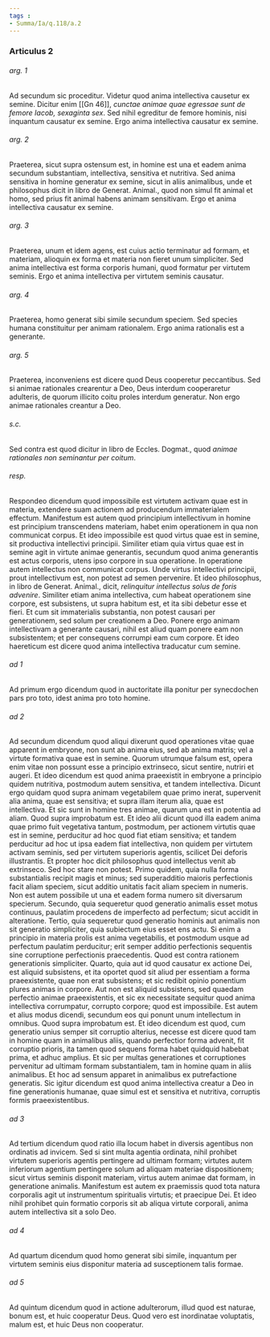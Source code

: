 ```yaml
---
tags : 
- Summa/Ia/q.118/a.2
---
```


### Articulus 2

###### arg. 1
Ad secundum sic proceditur. Videtur quod anima intellectiva causetur ex semine. Dicitur enim [[Gn 46]], *cunctae animae quae egressae sunt de femore Iacob, sexaginta sex*. Sed nihil egreditur de femore hominis, nisi inquantum causatur ex semine. Ergo anima intellectiva causatur ex semine.

###### arg. 2
Praeterea, sicut supra ostensum est, in homine est una et eadem anima secundum substantiam, intellectiva, sensitiva et nutritiva. Sed anima sensitiva in homine generatur ex semine, sicut in aliis animalibus, unde et philosophus dicit in libro de Generat. Animal., quod non simul fit animal et homo, sed prius fit animal habens animam sensitivam. Ergo et anima intellectiva causatur ex semine.

###### arg. 3
Praeterea, unum et idem agens, est cuius actio terminatur ad formam, et materiam, alioquin ex forma et materia non fieret unum simpliciter. Sed anima intellectiva est forma corporis humani, quod formatur per virtutem seminis. Ergo et anima intellectiva per virtutem seminis causatur.

###### arg. 4
Praeterea, homo generat sibi simile secundum speciem. Sed species humana constituitur per animam rationalem. Ergo anima rationalis est a generante.

###### arg. 5
Praeterea, inconveniens est dicere quod Deus cooperetur peccantibus. Sed si animae rationales crearentur a Deo, Deus interdum cooperaretur adulteris, de quorum illicito coitu proles interdum generatur. Non ergo animae rationales creantur a Deo.

###### s.c.
Sed contra est quod dicitur in libro de Eccles. Dogmat., quod *animae rationales non seminantur per coitum*.

###### resp.
Respondeo dicendum quod impossibile est virtutem activam quae est in materia, extendere suam actionem ad producendum immaterialem effectum. Manifestum est autem quod principium intellectivum in homine est principium transcendens materiam, habet enim operationem in qua non communicat corpus. Et ideo impossibile est quod virtus quae est in semine, sit productiva intellectivi principii. Similiter etiam quia virtus quae est in semine agit in virtute animae generantis, secundum quod anima generantis est actus corporis, utens ipso corpore in sua operatione. In operatione autem intellectus non communicat corpus. Unde virtus intellectivi principii, prout intellectivum est, non potest ad semen pervenire. Et ideo philosophus, in libro de Generat. Animal., dicit, *relinquitur intellectus solus de foris advenire*. Similiter etiam anima intellectiva, cum habeat operationem sine corpore, est subsistens, ut supra habitum est, et ita sibi debetur esse et fieri. Et cum sit immaterialis substantia, non potest causari per generationem, sed solum per creationem a Deo. Ponere ergo animam intellectivam a generante causari, nihil est aliud quam ponere eam non subsistentem; et per consequens corrumpi eam cum corpore. Et ideo haereticum est dicere quod anima intellectiva traducatur cum semine.

###### ad 1
Ad primum ergo dicendum quod in auctoritate illa ponitur per synecdochen pars pro toto, idest anima pro toto homine.

###### ad 2
Ad secundum dicendum quod aliqui dixerunt quod operationes vitae quae apparent in embryone, non sunt ab anima eius, sed ab anima matris; vel a virtute formativa quae est in semine. Quorum utrumque falsum est, opera enim vitae non possunt esse a principio extrinseco, sicut sentire, nutriri et augeri. Et ideo dicendum est quod anima praeexistit in embryone a principio quidem nutritiva, postmodum autem sensitiva, et tandem intellectiva. Dicunt ergo quidam quod supra animam vegetabilem quae primo inerat, supervenit alia anima, quae est sensitiva; et supra illam iterum alia, quae est intellectiva. Et sic sunt in homine tres animae, quarum una est in potentia ad aliam. Quod supra improbatum est. Et ideo alii dicunt quod illa eadem anima quae primo fuit vegetativa tantum, postmodum, per actionem virtutis quae est in semine, perducitur ad hoc quod fiat etiam sensitiva; et tandem perducitur ad hoc ut ipsa eadem fiat intellectiva, non quidem per virtutem activam seminis, sed per virtutem superioris agentis, scilicet Dei deforis illustrantis. Et propter hoc dicit philosophus quod intellectus venit ab extrinseco. Sed hoc stare non potest. Primo quidem, quia nulla forma substantialis recipit magis et minus; sed superadditio maioris perfectionis facit aliam speciem, sicut additio unitatis facit aliam speciem in numeris. Non est autem possibile ut una et eadem forma numero sit diversarum specierum. Secundo, quia sequeretur quod generatio animalis esset motus continuus, paulatim procedens de imperfecto ad perfectum; sicut accidit in alteratione. Tertio, quia sequeretur quod generatio hominis aut animalis non sit generatio simpliciter, quia subiectum eius esset ens actu. Si enim a principio in materia prolis est anima vegetabilis, et postmodum usque ad perfectum paulatim perducitur; erit semper additio perfectionis sequentis sine corruptione perfectionis praecedentis. Quod est contra rationem generationis simpliciter. Quarto, quia aut id quod causatur ex actione Dei, est aliquid subsistens, et ita oportet quod sit aliud per essentiam a forma praeexistente, quae non erat subsistens; et sic redibit opinio ponentium plures animas in corpore. Aut non est aliquid subsistens, sed quaedam perfectio animae praeexistentis, et sic ex necessitate sequitur quod anima intellectiva corrumpatur, corrupto corpore; quod est impossibile. Est autem et alius modus dicendi, secundum eos qui ponunt unum intellectum in omnibus. Quod supra improbatum est. Et ideo dicendum est quod, cum generatio unius semper sit corruptio alterius, necesse est dicere quod tam in homine quam in animalibus aliis, quando perfectior forma advenit, fit corruptio prioris, ita tamen quod sequens forma habet quidquid habebat prima, et adhuc amplius. Et sic per multas generationes et corruptiones pervenitur ad ultimam formam substantialem, tam in homine quam in aliis animalibus. Et hoc ad sensum apparet in animalibus ex putrefactione generatis. Sic igitur dicendum est quod anima intellectiva creatur a Deo in fine generationis humanae, quae simul est et sensitiva et nutritiva, corruptis formis praeexistentibus.

###### ad 3
Ad tertium dicendum quod ratio illa locum habet in diversis agentibus non ordinatis ad invicem. Sed si sint multa agentia ordinata, nihil prohibet virtutem superioris agentis pertingere ad ultimam formam; virtutes autem inferiorum agentium pertingere solum ad aliquam materiae dispositionem; sicut virtus seminis disponit materiam, virtus autem animae dat formam, in generatione animalis. Manifestum est autem ex praemissis quod tota natura corporalis agit ut instrumentum spiritualis virtutis; et praecipue Dei. Et ideo nihil prohibet quin formatio corporis sit ab aliqua virtute corporali, anima autem intellectiva sit a solo Deo.

###### ad 4
Ad quartum dicendum quod homo generat sibi simile, inquantum per virtutem seminis eius disponitur materia ad susceptionem talis formae.

###### ad 5
Ad quintum dicendum quod in actione adulterorum, illud quod est naturae, bonum est, et huic cooperatur Deus. Quod vero est inordinatae voluptatis, malum est, et huic Deus non cooperatur.

